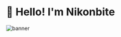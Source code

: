 # 👋 Hello! I'm **Nikonbite**

![banner](https://i.yapx.cc/TzjQO.png)

<!--
_____
- 🔭 Developer (Java), Designer
- 🌱 I’m currently learning Python
_____

-->
